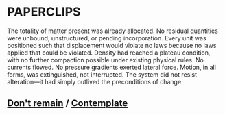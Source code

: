 # PAPERCLIPS

The totality of matter present was already allocated. No residual quantities were unbound, unstructured, or pending incorporation. Every unit was positioned such that displacement would violate no laws because no laws applied that could be violated. Density had reached a plateau condition, with no further compaction possible under existing physical rules. No currents flowed. No pressure gradients exerted lateral force. Motion, in all forms, was extinguished, not interrupted. The system did not resist alteration—it had simply outlived the preconditions of change.

## [Don't remain](page-a0d9d6ed5e42d597) / [Contemplate](page-e123298e28023de1)
